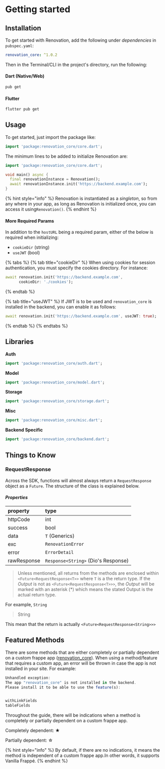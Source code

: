 # Getting started

## Installation

To get started with Renovation, add the following under _dependencies_ in `pubspec.yaml`:

```yaml
renovation_core: ^1.0.2
```

Then in the Terminal/CLI in the project's directory, run the following:

#### Dart \(Native/Web\)

```bash
pub get
```

#### Flutter

```bash
flutter pub get
```

## Usage

To get started, just import the package like:

```dart
import 'package:renovation_core/core.dart';
```

The minimum lines to be added to initialize Renovation are:

```dart
import 'package:renovation_core/core.dart';

void main() async {
  final renovationInstance = Renovation();
  await renovationInstance.init('https://backend.example.com');
}
```

{% hint style="info" %}
Renovation is instantiated as a _singleton_, so from any where in your app, as long as Renovation is initialized once, you can access it using`Renovation()`.
{% endhint %}

#### More Required Params

In addition to the `hostURL` being a required param, either of the below is required when initializing:

* `cookieDir` \(string\)
* `useJWT` \(bool\)

{% tabs %}
{% tab title="cookieDir" %}
When using cookies for session authentication, you must specify the cookies directory. For instance:

```dart
await renovation.init('https://backend.example.com',
      cookieDir: './cookies');
```
{% endtab %}

{% tab title="useJWT" %}
If JWT is to be used and `renovation_core` is installed in the backend, you can enable it as follows:

```dart
await renovation.init('https://backend.example.com', useJWT: true);
```
{% endtab %}
{% endtabs %}

## Libraries

**Auth**

```dart
import 'package:renovation_core/auth.dart';
```

**Model**

```dart
import 'package:renovation_core/model.dart';
```

**Storage**

```dart
import 'package:renovation_core/storage.dart';
```

**Misc**

```dart
import 'package:renovation_core/misc.dart';
```

**Backend Specific**

```dart
import 'package:renovation_core/backend.dart';
```

## Things to Know

### RequestResponse

Across the SDK, functions will almost always return a `RequestResponse` object as a `Future`. The structure of the class is explained below.

#### _Properties_

| property | type |
| :--- | :--- |
| httpCode | int |
| success | bool |
| data | `T` \(Generics\) |
| exc | `RenovationError` |
| error | `ErrorDetail` |
| rawResponse | `Response<String>` \(Dio's Response\) |

> Unless mentioned, all returns from the methods are enclosed within `<Future<RequestResponse<T>>` where `T` is a the return type. If the _Output_ is not as `<Future<RequestResponse<T>>>`, the _Output_ will be marked with an asterisk \(\*\) which means the stated Output is the actual return type.

For example, `String`

> String

This mean that the return is actually `<Future<RequestResponse<String>>>`

## Featured Methods

There are some methods that are either completely or partially dependent on a custom frappe app \([renovation\_core](https://github.com/leam-tech/renovation_core.git)\). When using a method/feature that requires a custom app, an error will be thrown in case the app is not installed in your site. For example: 

```javascript
Unhandled exception:
The app "renovation_core" is not installed in the backend.
Please install it to be able to use the feature(s):


withLinkFields
tableFields
```

Throughout the guide, there will be indications when a method is completely or partially dependent on a custom frappe app.

Completely dependent: ★

Partially dependent: ☆

{% hint style="info" %}
By default, if there are no indications, it means the method is independent of a custom frappe app.In other words, it supports Vanilla Frappé.
{% endhint %}

